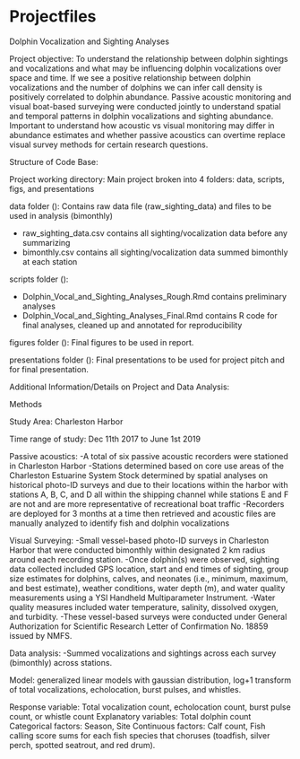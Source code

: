 # Projectfiles
Dolphin Vocalization and Sighting Analyses 

Project objective:
To understand the relationship between dolphin sightings and vocalizations and what may be  influencing  dolphin vocalizations over space and time. 
If we see a positive relationship between dolphin vocalizations and the number of dolphins we can infer call density is positively correlated to dolphin abundance. Passive acoustic monitoring and visual boat-based surveying were conducted jointly to understand spatial and temporal patterns in dolphin vocalizations and sighting abundance. 
Important to understand how acoustic vs visual monitoring may differ in abundance estimates and whether passive acoustics can overtime replace visual survey methods for certain research questions.

Structure of Code Base:

Project working directory:
Main project broken into 4 folders: data, scripts, figs, and presentations

data folder (): Contains raw data file (raw_sighting_data) and files to be used in analysis (bimonthly)
  - raw_sighting_data.csv contains all sighting/vocalization data before any summarizing 
  - bimonthly.csv contains all sighting/vocalization data summed bimonthly at each station
 
scripts folder ():
  - Dolphin_Vocal_and_Sighting_Analyses_Rough.Rmd contains preliminary analyses 
  - Dolphin_Vocal_and_Sighting_Analyses_Final.Rmd contains R code for final analyses, cleaned up and            annotated for reproducibility
  
figures folder (): 
Final figures to be used in report.

presentations folder (): 
Final presentations to be used for project pitch and for final presentation.


Additional Information/Details on Project and Data Analysis:

Methods

Study Area: Charleston Harbor 

Time range of study: Dec 11th 2017 to June 1st 2019

Passive acoustics:
-A total of six passive acoustic recorders were stationed in Charleston Harbor 
-Stations determined based on core use areas of the Charleston Estuarine System Stock determined by spatial analyses on historical photo-ID surveys and due to their locations within the harbor with stations A, B, C, and D all within the shipping channel while stations E and F are not and are more representative of recreational boat traffic
-Recorders are deployed for 3 months at a time then retrieved and acoustic files are manually analyzed to identify fish and dolphin vocalizations

Visual Surveying:
-Small vessel-based photo-ID surveys in Charleston Harbor that were conducted bimonthly within designated 2 km radius around each recording station. 
-Once dolphin(s) were observed, sighting data collected included GPS location, start and end times of sighting, group size estimates for dolphins, calves, and neonates (i.e., minimum, maximum, and best estimate), weather conditions, water depth (m), and water quality measurements using a YSI Handheld Multiparameter Instrument. 
-Water quality measures included water temperature, salinity, dissolved oxygen, and turbidity. 
-These vessel-based surveys were conducted under General Authorization for Scientific Research Letter of Confirmation No. 18859 issued by NMFS. 

 
Data analysis:
-Summed vocalizations and sightings across each survey (bimonthly) across stations.

Model: generalized linear models with gaussian distribution, log+1 transform of total vocalizations, echolocation, burst pulses, and whistles.

Response variable: Total vocalization count, echolocation count, burst pulse count, or whistle count
Explanatory variables: Total dolphin count
Categorical factors: Season, Site
Continuous factors: Calf count, Fish calling score sums for each fish species that choruses (toadfish, silver perch, spotted seatrout, and red drum).




